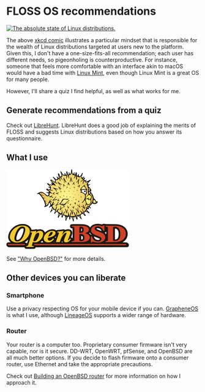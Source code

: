 # FLOSS OS recommendations

[![The absolute state of Linux
distributions.](/images/standards.png)](/images/standards.png)

The above [xkcd comic](https://xkcd.com/927/) illustrates a particular
mindset that is responsible for the wealth of Linux distributions
targeted at users new to the platform. Given this, I don't have a
one-size-fits-all recommendation; each user has different needs, so
pigeonholing is counterproductive. For instance, someone that feels more
comfortable with an interface akin to macOS would have a bad time with
[Linux Mint](https://www.linuxmint.com/download.php), even though Linux
Mint is a great OS for many people.

However, I'll share a quiz I find helpful, as well as what works for
me.

## Generate recommendations from a quiz

Check out [LibreHunt](https://librehunt.org/). LibreHunt does a good job
of explaining the merits of FLOSS and suggests Linux distributions based
on how you answer its questionnaire.

## What I use

[![The OpenBSD logo with the mascot, Puffy the pufferfish, above it.](/images/openbsd-logo.png "Puffy is one of my favorite mascots.")](/images/openbsd-logo.png)

See ["Why
OpenBSD?"](/why-openbsd.html) for more details.

## Other devices you can liberate

### Smartphone

Use a privacy respecting OS for your mobile device if you can.
[GrapheneOS](https://grapheneos.org/) is what I use, although
[LineageOS](https://www.lineageos.org/) supports a wider range of
hardware.

### Router

Your router is a computer too. Proprietary consumer firmware isn't very
capable, nor is it secure. DD-WRT, OpenWRT, pfSense, and OpenBSD are all
much better options. If you decide to flash firmware onto a consumer
router, use Ethernet and take the appropriate precautions.

Check out [Building an OpenBSD router](/openbsd-router.html) for more
information on how I approach it.
